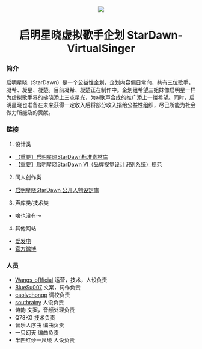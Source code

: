<div align="center">
  <img src = 'https://s3.bmp.ovh/imgs/2023/08/11/56d20302679013a4.png' >
<h1>启明星晓虚拟歌手企划 StarDawn-VirtualSinger</h1>
</div>

### 简介

启明星晓（StarDawn）是一个公益性企划，企划内容偏日常向，共有三位歌手，凝希、凝星、凝楚。目前凝希、凝楚正在制作中。企划组希望三姐妹像启明星一样为虚拟歌手界的拂晓添上三点星光，为ai歌声合成的推广添上一缕希望。同时，启明星晓也准备在未来获得一定收入后将部分收入捐给公益性组织，尽己所能为社会做力所能及的贡献。

### 链接

1. 设计类

- [【重要】启明星晓StarDawn标准素材库](https://github.com/StarDawn-VirtualSinger/clip-library)
- [【重要】启明星晓StarDawn VI（品牌视觉设计识别系统）规范](https://github.com/StarDawn-VirtualSinger/VI-norms)

2. 同人创作类

- [启明星晓StarDawn 公开人物设定库](https://github.com/StarDawn-VirtualSinger/character-set)

3. 声库类/技术类

- 啥也没有～

4. 其他网站

- [爱发电](https://afdian.net/a/starteam)
- [官方微博](https://weibo.com/stardawn)

### 人员

- [Wangs_offficial](https://github.com/Wangs-official) 运营，技术，人设负责
- [BlueSu007](https://github.com/BlueSu007) 文案，词作负责
- [caolvchongp](https://github.com/caolvchongp) 调校负责
- [southrainy](https://github.com/southrainy) 人设负责
- 诗韵 文案，音频处理负责
- Q78KG 技术负责
- 音乐人序曲 编曲负责
- 一只幻天 编曲负责
- 半匹红纱一尺绫 人设负责
